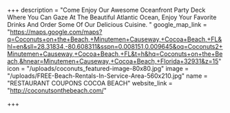+++
description = "Come Enjoy Our Awesome Oceanfront Party Deck Where You Can Gaze At The Beautiful Atlantic Ocean, Enjoy Your Favorite Drinks And Order Some Of Our Delicious Cuisine. "
google_map_link = "https://maps.google.com/maps?q=Coconuts+on+the+Beach,+Minutemen+Causeway,+Cocoa+Beach,+FL&hl=en&sll=28.31834,-80.608311&sspn=0.008151,0.009645&oq=Coconuts2+Minutemen+Causeway,+Cocoa+Beach,+FL&t=h&hq=Coconuts+on+the+Beach,&hnear=Minutemen+Causeway,+Cocoa+Beach,+Florida+32931&z=15"
icon = "/uploads/coconuts_featured-image-80x80.jpg"
image = "/uploads/FREE-Beach-Rentals-In-Service-Area-560x210.jpg"
name = "RESTAURANT COUPONS COCOA BEACH"
website_link = "http://coconutsonthebeach.com/"

+++
